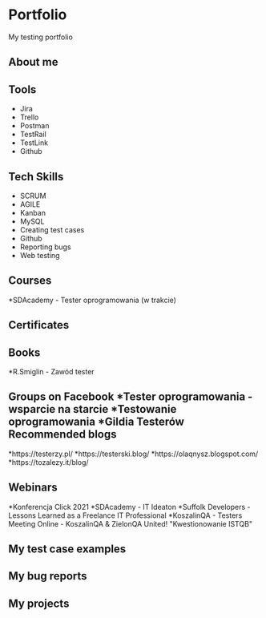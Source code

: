 # Portfolio
My testing portfolio

<h2>About me</h2>

<h2>Tools</h2>
  <ul>
<li>Jira</li>
<li>Trello</li>
<li>Postman</li>
<li>TestRail</li>
<li>TestLink</li>
<li>Github</li>
</ul> 

<h2>Tech Skills</h2>
 <ul>
<li>SCRUM</li>
<li>AGILE</li>
<li>Kanban</li>
<li>MySQL</li>
<li>Creating test cases</li>
<li>Github</li>
<li>Reporting bugs</li>
<li>Web testing</li>
</ul> 


<h2>Courses</h2>
*SDAcademy - Tester oprogramowania (w trakcie)
<h2>Certificates</h2>
<h2>Books</h2>
*R.Smiglin - Zawód tester
<h2>Groups on Facebook
*Tester oprogramowania - wsparcie na starcie
*Testowanie oprogramowania
*Gildia Testerów
Recommended blogs</h2>
*https://testerzy.pl/
*https://testerski.blog/
*https://olaqnysz.blogspot.com/
*https://tozalezy.it/blog/
<h2>Webinars</h2>
*Konferencja Click 2021
*SDAcademy - IT Ideaton
*Suffolk Developers - Lessons Learned as a Freelance IT Professional
*KoszalinQA - Testers Meeting Online - KoszalinQA & ZielonQA United! "Kwestionowanie ISTQB"
<h2>My test case examples</h2>
<h2>My bug reports</h2>
<h2>My projects</h2>
